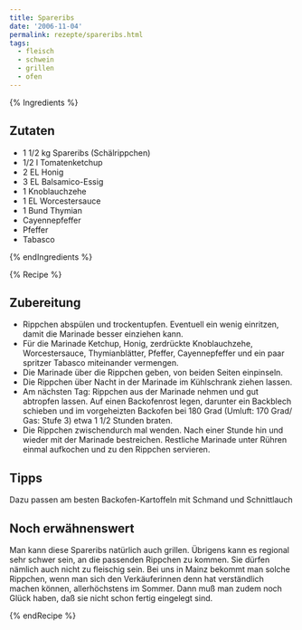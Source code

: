 ```yaml
---
title: Spareribs
date: '2006-11-04'
permalink: rezepte/spareribs.html
tags:
  - fleisch
  - schwein
  - grillen
  - ofen
---
```


{% Ingredients %}

## Zutaten

- 1 1/2 kg Spareribs (Schälrippchen)
- 1/2 l Tomatenketchup
- 2 EL Honig
- 3 EL Balsamico-Essig
- 1 Knoblauchzehe
- 1 EL Worcestersauce
- 1 Bund Thymian
- Cayennepfeffer
- Pfeffer
- Tabasco

{% endIngredients %}

{% Recipe %}

## Zubereitung

- Rippchen abspülen und trockentupfen. Eventuell ein wenig einritzen, damit die Marinade besser einziehen kann.
- Für die Marinade Ketchup, Honig, zerdrückte Knoblauchzehe, Worcestersauce, Thymianblätter, Pfeffer, Cayennepfeffer und ein paar spritzer Tabasco miteinander vermengen.
- Die Marinade über die Rippchen geben, von beiden Seiten einpinseln.
- Die Rippchen über Nacht in der Marinade im Kühlschrank ziehen lassen.
- Am nächsten Tag: Rippchen aus der Marinade nehmen und gut abtropfen lassen. Auf einen Backofenrost legen, darunter ein Backblech schieben und im vorgeheizten Backofen bei 180 Grad (Umluft: 170 Grad/ Gas: Stufe 3) etwa 1 1/2 Stunden braten.
- Die Rippchen zwischendurch mal wenden. Nach einer Stunde hin und wieder mit der Marinade bestreichen. Restliche Marinade unter Rühren einmal aufkochen und zu den Rippchen servieren.

## Tipps

Dazu passen am besten Backofen-Kartoffeln mit Schmand und Schnittlauch

## Noch erwähnenswert

Man kann diese Spareribs natürlich auch grillen. Übrigens kann es regional sehr schwer sein, an die passenden Rippchen zu kommen. Sie dürfen nämlich auch nicht zu fleischig sein. Bei uns in Mainz bekommt man solche Rippchen, wenn man sich den Verkäuferinnen denn hat verständlich machen können, allerhöchstens im Sommer. Dann muß man zudem noch Glück haben, daß sie nicht schon fertig eingelegt sind.

{% endRecipe %}
